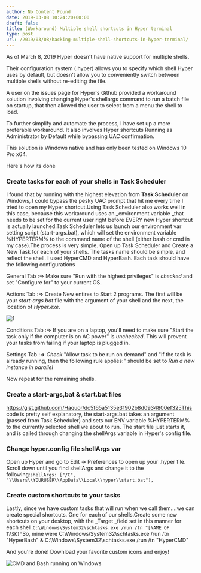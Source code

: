 ```yaml
---
author: No Content Found
date: 2019-03-08 10:24:20+00:00
draft: false
title: (Workaround) Multiple shell shortcuts in Hyper terminal
type: post
url: /2019/03/08/hacking-multiple-shell-shortcuts-in-hyper-terminal/
---
```


As of March 8, 2019 Hyper doesn't have native support for multiple shells.

Their configuration system (.hyper) allows you to specify which shell Hyper uses by default, but doesn't allow you to conveniently switch between multiple shells without re-editing the file.

A user on the issues page for Hyper's Github provided a workaround solution involving changing Hyper's shellargs command to run a batch file on startup, that then allowed the user to select from a menu the shell to load.

To further simplify and automate the process, I have set up a more preferable workaround. It also involves Hyper shortcuts Running as Administrator by Default while bypassing UAC confirmation.

This solution is Windows native and has only been tested on Windows 10 Pro x64.

Here's how its done


### Create tasks for each of your shells in Task Scheduler


I found that by running with the highest elevation from **Task Scheduler** on Windows, I could bypass the pesky UAC prompt that hit me every time I tried to open my Hyper shortcut.Using Task Scheduler also works well in this case, because this workaround uses an _environment variable _that needs to be set for the current user right before EVERY new Hyper shortcut is actually launched.Task Scheduler lets us launch our environment var setting script (start-args.bat), which will set the environment variable %HYPERTERM% to the command name of the shell (either bash or cmd in my case).The process is very simple. Open up Task Scheduler and Create a New Task for each of your shells. The tasks name should be simple, and reflect the shell. I used HyperCMD and HyperBash. Each task should have the following configurations

General Tab :=> Make sure "Run with the highest privileges" is _checked_ and set "Configure for" to your current OS.

Actions Tab :=> Create New entires to Start 2 programs. The first will be your _start-args.bat_ file with the argument of your shell and the next, the location of _Hyper.exe_.

![1](https://haquor.files.wordpress.com/2019/03/1-e1552034652672.png)


Conditions Tab :=> If you are on a laptop, you'll need to make sure "Start the task only if the computer is on AC power" is _unchecked_. This will prevent your tasks from failing if your laptop is plugged in.

Settings Tab :=> _Check_ "Allow task to be run on demand" and "If the task is already running, then the following rule applies:" should be set to _Run a new instance in parallel_

Now repeat for the remaining shells.


### Create a start-args,bat & start.bat files


https://gist.github.com/Haquor/dc5f65a5135e31902b8d0934800ef325This code is pretty self explanatory, the start-args.bat takes an argument (passed from Task Scheduler) and sets our ENV variable %HYPERTERM% to the currently selected shell we about to run. The start file just starts it, and is called through changing the shellArgs variable in Hyper's config file.


### Change hyper.config file shellArgs var


Open up Hyper and go to Edit -> Preferences to open up your .hyper file. Scroll down until you find shellArgs and change it to the following:`shellArgs: ["/C", "\\Users\\YOURUSER\\AppData\\Local\\hyper\\start.bat"],`


### Create custom shortcuts to your tasks


Lastly, since we have custom tasks that will run when we call them....we can create special shortcuts. One for each of our shells.Create some new shortcuts on your desktop, with the _Target _field set in this manner for each shell.`C:\Windows\System32\schtasks.exe /run /tn "[NAME OF TASK]"`So, mine were C:\Windows\System32\schtasks.exe /run /tn "HyperBash" & C:\Windows\System32\schtasks.exe /run /tn "HyperCMD"

And you're done! Download your favorite custom icons and enjoy!

![CMD and Bash running on Windows](https://haquor.files.wordpress.com/2019/03/multishells-14.gif)



